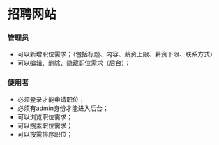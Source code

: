 # 招聘网站

### 管理员
* 可以新增职位需求；（包括标题、内容、薪资上限、薪资下限、联系方式）
* 可以编辑、删除、隐藏职位需求（后台）；

### 使用者
* 必须登录才能申请职位；
* 必须有admin身份才能进入后台；
* 可以浏览职位需求；
* 可以搜索职位需求；
* 可以按需排序职位；
